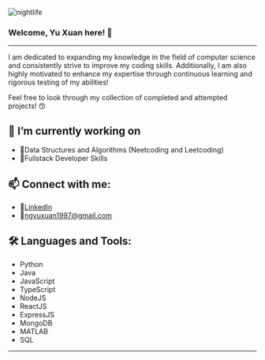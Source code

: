 ![nightlife](https://github.com/PeanutNJam/PeanutNJam/assets/106653269/e9e473ba-32c5-4702-982e-39eaff1d3d77)
### Welcome, Yu Xuan here! 👋

---
I am dedicated to expanding my knowledge in the field of computer science and consistently strive to improve my coding skills. Additionally, I am also highly motivated to enhance my expertise through continuous learning and rigorous testing of my abilities!

Feel free to look through my collection of completed and attempted projects! 😙

🔭 I’m currently working on
---
* 🌱Data Structures and Algorithms (Neetcoding and Leetcoding)
* 🥞Fullstack Developer Skills 

📫 Connect with me:
---
* 🤝[LinkedIn](https://www.linkedin.com/in/ng-yu-xuan/)
* 📧ngyuxuan1997@gmail.com

🛠️ Languages and Tools:
---
* Python
* Java
* JavaScript
* TypeScript
* NodeJS
* ReactJS
* ExpressJS
* MongoDB
* MATLAB
* SQL
---
<!--
**PeanutNJam/PeanutNJam** is a ✨ _special_ ✨ repository because its `README.md` (this file) appears on your GitHub profile.

Here are some ideas to get you started:

- 🔭 I’m currently working on ...
- 🌱 I’m currently learning ...
- 👯 I’m looking to collaborate on ...
- 🤔 I’m looking for help with ...
- 💬 Ask me about ...
- 📫 How to reach me: ...
- 😄 Pronouns: ...
- ⚡ Fun fact: ...
-->
